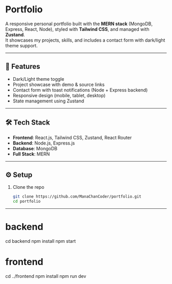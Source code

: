 # Portfolio

A responsive personal portfolio built with the **MERN stack** (MongoDB, Express, React, Node), styled with **Tailwind CSS**, and managed with **Zustand**.  
It showcases my projects, skills, and includes a contact form with dark/light theme support.

---

## 🚀 Features

- Dark/Light theme toggle
- Project showcase with demo & source links
- Contact form with toast notifications (Node + Express backend)
- Responsive design (mobile, tablet, desktop)
- State management using Zustand

---

## 🛠 Tech Stack

- **Frontend**: React.js, Tailwind CSS, Zustand, React Router
- **Backend**: Node.js, Express.js
- **Database**: MongoDB
- **Full Stack**: MERN

---

## ⚙️ Setup

1. Clone the repo
   ```bash
   git clone https://github.com/ManaChanCoder/portfolio.git
   cd portfolio
   ```

---

# backend

cd backend
npm install
npm start

# frontend

cd ../frontend
npm install
npm run dev
